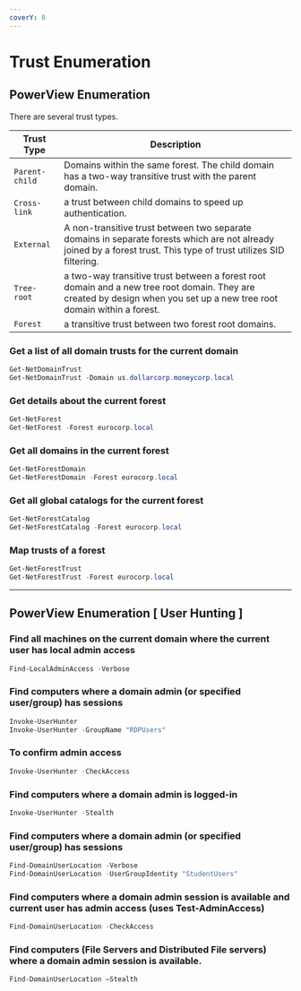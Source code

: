 ```yaml
---
coverY: 0
---
```


# Trust Enumeration

## PowerView Enumeration

There are several trust types.

| **Trust Type** | **Description**                                                                                                                                                        |
| -------------- | ---------------------------------------------------------------------------------------------------------------------------------------------------------------------- |
| `Parent-child` | Domains within the same forest. The child domain has a two-way transitive trust with the parent domain.                                                                |
| `Cross-link`   | a trust between child domains to speed up authentication.                                                                                                              |
| `External`     | A non-transitive trust between two separate domains in separate forests which are not already joined by a forest trust. This type of trust utilizes SID filtering.     |
| `Tree-root`    | a two-way transitive trust between a forest root domain and a new tree root domain. They are created by design when you set up a new tree root domain within a forest. |
| `Forest`       | a transitive trust between two forest root domains.                                                                                                                    |

### Get a list of all domain trusts for the current domain

```powershell
Get-NetDomainTrust
Get-NetDomainTrust -Domain us.dollarcorp.moneycorp.local
```

### Get details about the current forest

```powershell
Get-NetForest
Get-NetForest -Forest eurocorp.local
```

### Get all domains in the current forest

```powershell
Get-NetForestDomain
Get-NetForestDomain -Forest eurocorp.local
```

### Get all global catalogs for the current forest

```powershell
Get-NetForestCatalog
Get-NetForestCatalog -Forest eurocorp.local
```

### Map trusts of a forest

```powershell
Get-NetForestTrust
Get-NetForestTrust -Forest eurocorp.local
```

***

## PowerView Enumeration \[ User Hunting ]

### Find all machines on the current domain where the current user has local admin access

```powershell
Find-LocalAdminAccess -Verbose
```

### Find computers where a domain admin (or specified user/group) has sessions

```powershell
Invoke-UserHunter
Invoke-UserHunter -GroupName "RDPUsers"
```

### To confirm admin access

```powershell
Invoke-UserHunter -CheckAccess
```

### Find computers where a domain admin is logged-in

```powershell
Invoke-UserHunter -Stealth
```

### Find computers where a domain admin (or specified user/group) has sessions

```powershell
Find-DomainUserLocation -Verbose
Find-DomainUserLocation -UserGroupIdentity "StudentUsers"
```

### Find computers where a domain admin session is available and current user has admin access (uses Test-AdminAccess)

```powershell
Find-DomainUserLocation -CheckAccess
```

### Find computers (File Servers and Distributed File servers) where a domain admin session is available.

```powershell
Find-DomainUserLocation –Stealth
```
